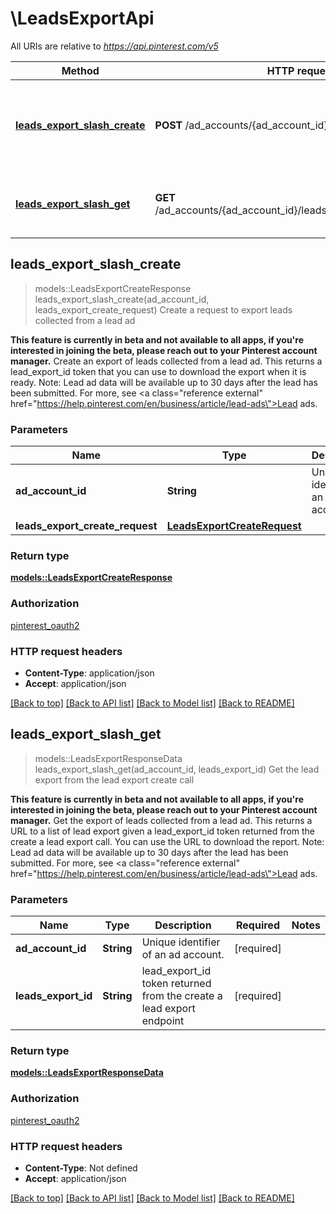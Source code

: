 # \LeadsExportApi

All URIs are relative to *https://api.pinterest.com/v5*

Method | HTTP request | Description
------------- | ------------- | -------------
[**leads_export_slash_create**](LeadsExportApi.md#leads_export_slash_create) | **POST** /ad_accounts/{ad_account_id}/leads_export | Create a request to export leads collected from a lead ad
[**leads_export_slash_get**](LeadsExportApi.md#leads_export_slash_get) | **GET** /ad_accounts/{ad_account_id}/leads_export/{leads_export_id} | Get the lead export from the lead export create call



## leads_export_slash_create

> models::LeadsExportCreateResponse leads_export_slash_create(ad_account_id, leads_export_create_request)
Create a request to export leads collected from a lead ad

<strong>This feature is currently in beta and not available to all apps, if you're interested in joining the beta, please reach out to your Pinterest account manager.</strong>  Create an export of leads collected from a lead ad. This returns a lead_export_id  token that you can use to download the export when it is ready.  Note: Lead ad data will be available up to 30 days after the lead has been submitted.  For more, see <a class=\"reference external\" href=\"https://help.pinterest.com/en/business/article/lead-ads\">Lead ads</a>.

### Parameters


Name | Type | Description  | Required | Notes
------------- | ------------- | ------------- | ------------- | -------------
**ad_account_id** | **String** | Unique identifier of an ad account. | [required] |
**leads_export_create_request** | [**LeadsExportCreateRequest**](LeadsExportCreateRequest.md) |  | [required] |

### Return type

[**models::LeadsExportCreateResponse**](LeadsExportCreateResponse.md)

### Authorization

[pinterest_oauth2](../README.md#pinterest_oauth2)

### HTTP request headers

- **Content-Type**: application/json
- **Accept**: application/json

[[Back to top]](#) [[Back to API list]](../README.md#documentation-for-api-endpoints) [[Back to Model list]](../README.md#documentation-for-models) [[Back to README]](../README.md)


## leads_export_slash_get

> models::LeadsExportResponseData leads_export_slash_get(ad_account_id, leads_export_id)
Get the lead export from the lead export create call

<strong>This feature is currently in beta and not available to all apps, if you're interested in joining the beta, please reach out to your Pinterest account manager.</strong>  Get the export of leads collected from a lead ad. This returns a URL to a list of lead export given a lead_export_id token returned from the create a lead export call. You can use the URL to download the report.  Note: Lead ad data will be available up to 30 days after the lead has been submitted.  For more, see <a class=\"reference external\" href=\"https://help.pinterest.com/en/business/article/lead-ads\">Lead ads</a>.

### Parameters


Name | Type | Description  | Required | Notes
------------- | ------------- | ------------- | ------------- | -------------
**ad_account_id** | **String** | Unique identifier of an ad account. | [required] |
**leads_export_id** | **String** | lead_export_id token returned from the create a lead export endpoint | [required] |

### Return type

[**models::LeadsExportResponseData**](LeadsExportResponseData.md)

### Authorization

[pinterest_oauth2](../README.md#pinterest_oauth2)

### HTTP request headers

- **Content-Type**: Not defined
- **Accept**: application/json

[[Back to top]](#) [[Back to API list]](../README.md#documentation-for-api-endpoints) [[Back to Model list]](../README.md#documentation-for-models) [[Back to README]](../README.md)

